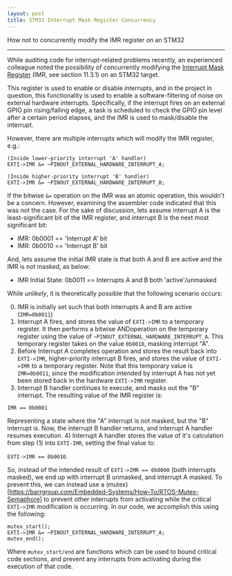 ```yaml
---
layout: post
title: STM32 Interrupt Mask Register Concurrency
---
```


How not to concurrently modify the IMR register on an STM32

-----

While auditing code for interrupt-related problems recently, an experienced colleague noted the possibility of
concurrently modifying the [Interrupt Mask Register](http://www.st.com/resource/en/reference_manual/dm00091010.pdf) (IMR, see section 11.3.1) on an STM32 target.

This register is used to enable or disable interrupts, and in the project in question, this functionality is used
to enable a software-filtering of noise on external hardware interrupts.  Specifically, if the interrupt fires on
an external GPIO pin rising/falling edge, a task is scheduled to check the GPIO pin level after a certain period elapses, and the IMR is used to mask/disable the interrupt.

However, there are multiple interrupts which will modify the IMR register, e.g.:

```
(Inside lower-priority interrupt 'A' handler)
EXTI->IMR &= ~PINOUT_EXTERNAL_HARDWARE_INTERRUPT_A;
```

```
(Inside higher-priority interrupt 'B' handler)
EXTI->IMR &= ~PINOUT_EXTERNAL_HARDWARE_INTERRUPT_B;
```

If the bitwise `&=` operation on the IMR was an atomic operation, this wouldn't be a concern.  However, examining the assembler code indicated that this was not the case. For the sake of discussion, lets assume interrupt A is the least-significant bit of the IMR register, and interrupt B is the next most significant bit:


* IMR: 0b0001 == 'Interrupt A' bit
* IMR: 0b0010 == 'Interrupt B' bit

And, lets assume the initial IMR state is that both A and B are active and the IMR is not masked, as below:

* IMR Initial State: 0b0011 == Interrupts A and B both 'active'/unmasked

While *unlikely*, it is theoretically possible that the following scenario occurs:

0. IMR is initially set such that both interrupts A and B are active (`IMR=0b0011`)
1. Interrupt A fires, and stores the value of `EXTI->IMR` to a temporary register. It then performs a bitwise ANDoperation on the temporary register using the value of `~PINOUT_EXTERNAL_HARDWARE_INTERRUPT_A`.  This temporary register takes on the value `0b0010`, masking interrupt "A".
2. Before Interrupt A completes operation and stores the result back into `EXTI->IMR`, higher-priority interrupt B fires, and stores the value of `EXTI->IMR` to a temporary register.  Note that this temporary value is `IMR=0b0011`, since the modification intended by interrupt A has not yet been stored back in the hardware `EXTI->IMR` register.
3. Interrupt B handler continues to execute, and masks out the "B" interrupt.  The resulting value of the IMR register is:

`IMR == 0b0001`

Representing a state where the "A" interrupt is not masked, but the "B" interrupt is.  Now, the interrupt B handler returns, and interrupt A handler resumes execution.
4) Interrupt A handler stores the value of it's calculation from step (1) into `EXTI-IMR`, setting the final value to:

`EXTI->IMR == 0b0010`.

So, instead of the intended result of `EXTI->IMR == 0b0000` (both interrupts masked), we end up with interrupt B unmasked, and interrupt A masked.  To prevent this, we can instead use a (mutex)[https://barrgroup.com/Embedded-Systems/How-To/RTOS-Mutex-Semaphore] to prevent other interrupts from activating while the critical `EXTI->IMR` modification is occurring.  In our code, we accomplish this using the following:

```
mutex_start();
EXTI->IMR &= ~PINOUT_EXTERNAL_HARDWARE_INTERRUPT_A;
mutex_end();
``` 

Where `mutex_start/end` are functions which can be used to bound critical code sections, and prevent any interrupts from activating during the execution of that code.
